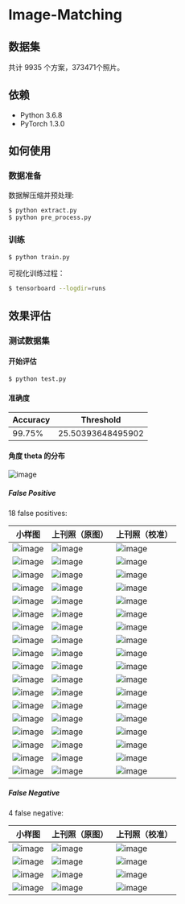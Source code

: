# Image-Matching

## 数据集
共计 9935 个方案，373471个照片。

## 依赖
- Python 3.6.8
- PyTorch 1.3.0

## 如何使用

### 数据准备
数据解压缩并预处理:
```bash
$ python extract.py
$ python pre_process.py
```

### 训练
```bash
$ python train.py
```

可视化训练过程：
```bash
$ tensorboard --logdir=runs
```

## 效果评估

### 测试数据集

#### 开始评估
```bash
$ python test.py
```

#### 准确度
|Accuracy|Threshold|
|---|---|
|99.75%|25.50393648495902|


#### 角度 theta 的分布

![image](https://github.com/foamliu/Image-Matching/raw/master/images/theta_dist.png)

##### False Positive
18 false positives:

小样图|上刊照（原图）|上刊照（校准）|
|---|---|---|
|![image](https://github.com/foamliu/Image-Matching/raw/master/images/0_fp_0.jpg)|![image](https://github.com/foamliu/Image-Matching/raw/master/images/0_fp_1_original.jpg)|![image](https://github.com/foamliu/Image-Matching/raw/master/images/0_fp_1.jpg)|
|![image](https://github.com/foamliu/Image-Matching/raw/master/images/1_fp_0.jpg)|![image](https://github.com/foamliu/Image-Matching/raw/master/images/1_fp_1_original.jpg)|![image](https://github.com/foamliu/Image-Matching/raw/master/images/1_fp_1.jpg)|
|![image](https://github.com/foamliu/Image-Matching/raw/master/images/2_fp_0.jpg)|![image](https://github.com/foamliu/Image-Matching/raw/master/images/2_fp_1_original.jpg)|![image](https://github.com/foamliu/Image-Matching/raw/master/images/2_fp_1.jpg)|
|![image](https://github.com/foamliu/Image-Matching/raw/master/images/3_fp_0.jpg)|![image](https://github.com/foamliu/Image-Matching/raw/master/images/3_fp_1_original.jpg)|![image](https://github.com/foamliu/Image-Matching/raw/master/images/3_fp_1.jpg)|
|![image](https://github.com/foamliu/Image-Matching/raw/master/images/4_fp_0.jpg)|![image](https://github.com/foamliu/Image-Matching/raw/master/images/4_fp_1_original.jpg)|![image](https://github.com/foamliu/Image-Matching/raw/master/images/4_fp_1.jpg)|
|![image](https://github.com/foamliu/Image-Matching/raw/master/images/5_fp_0.jpg)|![image](https://github.com/foamliu/Image-Matching/raw/master/images/5_fp_1_original.jpg)|![image](https://github.com/foamliu/Image-Matching/raw/master/images/5_fp_1.jpg)|
|![image](https://github.com/foamliu/Image-Matching/raw/master/images/6_fp_0.jpg)|![image](https://github.com/foamliu/Image-Matching/raw/master/images/6_fp_1_original.jpg)|![image](https://github.com/foamliu/Image-Matching/raw/master/images/6_fp_1.jpg)|
|![image](https://github.com/foamliu/Image-Matching/raw/master/images/7_fp_0.jpg)|![image](https://github.com/foamliu/Image-Matching/raw/master/images/7_fp_1_original.jpg)|![image](https://github.com/foamliu/Image-Matching/raw/master/images/7_fp_1.jpg)|
|![image](https://github.com/foamliu/Image-Matching/raw/master/images/8_fp_0.jpg)|![image](https://github.com/foamliu/Image-Matching/raw/master/images/8_fp_1_original.jpg)|![image](https://github.com/foamliu/Image-Matching/raw/master/images/8_fp_1.jpg)|
|![image](https://github.com/foamliu/Image-Matching/raw/master/images/9_fp_0.jpg)|![image](https://github.com/foamliu/Image-Matching/raw/master/images/9_fp_1_original.jpg)|![image](https://github.com/foamliu/Image-Matching/raw/master/images/9_fp_1.jpg)|
|![image](https://github.com/foamliu/Image-Matching/raw/master/images/10_fp_0.jpg)|![image](https://github.com/foamliu/Image-Matching/raw/master/images/10_fp_1_original.jpg)|![image](https://github.com/foamliu/Image-Matching/raw/master/images/10_fp_1.jpg)|
|![image](https://github.com/foamliu/Image-Matching/raw/master/images/11_fp_0.jpg)|![image](https://github.com/foamliu/Image-Matching/raw/master/images/11_fp_1_original.jpg)|![image](https://github.com/foamliu/Image-Matching/raw/master/images/11_fp_1.jpg)|
|![image](https://github.com/foamliu/Image-Matching/raw/master/images/12_fp_0.jpg)|![image](https://github.com/foamliu/Image-Matching/raw/master/images/12_fp_1_original.jpg)|![image](https://github.com/foamliu/Image-Matching/raw/master/images/12_fp_1.jpg)|
|![image](https://github.com/foamliu/Image-Matching/raw/master/images/13_fp_0.jpg)|![image](https://github.com/foamliu/Image-Matching/raw/master/images/13_fp_1_original.jpg)|![image](https://github.com/foamliu/Image-Matching/raw/master/images/13_fp_1.jpg)|
|![image](https://github.com/foamliu/Image-Matching/raw/master/images/14_fp_0.jpg)|![image](https://github.com/foamliu/Image-Matching/raw/master/images/14_fp_1_original.jpg)|![image](https://github.com/foamliu/Image-Matching/raw/master/images/14_fp_1.jpg)|
|![image](https://github.com/foamliu/Image-Matching/raw/master/images/15_fp_0.jpg)|![image](https://github.com/foamliu/Image-Matching/raw/master/images/15_fp_1_original.jpg)|![image](https://github.com/foamliu/Image-Matching/raw/master/images/15_fp_1.jpg)|
|![image](https://github.com/foamliu/Image-Matching/raw/master/images/16_fp_0.jpg)|![image](https://github.com/foamliu/Image-Matching/raw/master/images/16_fp_1_original.jpg)|![image](https://github.com/foamliu/Image-Matching/raw/master/images/16_fp_1.jpg)|
|![image](https://github.com/foamliu/Image-Matching/raw/master/images/17_fp_0.jpg)|![image](https://github.com/foamliu/Image-Matching/raw/master/images/17_fp_1_original.jpg)|![image](https://github.com/foamliu/Image-Matching/raw/master/images/17_fp_1.jpg)|


##### False Negative
4 false negative:

小样图|上刊照（原图）|上刊照（校准）|
|---|---|---|
|![image](https://github.com/foamliu/Image-Matching/raw/master/images/0_fn_0.jpg)|![image](https://github.com/foamliu/Image-Matching/raw/master/images/0_fn_1_original.jpg)|![image](https://github.com/foamliu/Image-Matching/raw/master/images/0_fn_1.jpg)|
|![image](https://github.com/foamliu/Image-Matching/raw/master/images/1_fn_0.jpg)|![image](https://github.com/foamliu/Image-Matching/raw/master/images/1_fn_1_original.jpg)|![image](https://github.com/foamliu/Image-Matching/raw/master/images/1_fn_1.jpg)|
|![image](https://github.com/foamliu/Image-Matching/raw/master/images/2_fn_0.jpg)|![image](https://github.com/foamliu/Image-Matching/raw/master/images/2_fn_1_original.jpg)|![image](https://github.com/foamliu/Image-Matching/raw/master/images/2_fn_1.jpg)|
|![image](https://github.com/foamliu/Image-Matching/raw/master/images/3_fn_0.jpg)|![image](https://github.com/foamliu/Image-Matching/raw/master/images/3_fn_1_original.jpg)|![image](https://github.com/foamliu/Image-Matching/raw/master/images/3_fn_1.jpg)|
